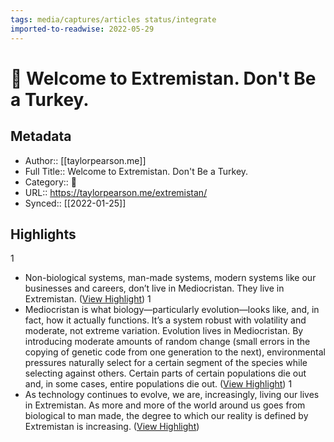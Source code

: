 ```yaml
---
tags: media/captures/articles status/integrate
imported-to-readwise: 2022-05-29
---
```

# 📰 Welcome to Extremistan. Don't Be a Turkey.

## Metadata
- Author:: [[taylorpearson.me]]
- Full Title:: Welcome to Extremistan. Don't Be a Turkey.
- Category:: 📰
- URL:: https://taylorpearson.me/extremistan/
- Synced:: [[2022-01-25]]

## Highlights
1
- Non-biological systems, man-made systems, modern systems like our businesses and careers, don’t live in Mediocristan.
  They live in Extremistan. ([View Highlight](https://instapaper.com/read/1477607251/18618898))
1
- Mediocristan is what biology—particularly evolution—looks like, and, in fact, how it actually functions. It’s a system robust with volatility and moderate, not extreme variation.
  Evolution lives in Mediocristan. By introducing moderate amounts of random change (small errors in the copying of genetic code from one generation to the next), environmental pressures naturally select for a certain segment of the species while selecting against others. Certain parts of certain populations die out and, in some cases, entire populations die out. ([View Highlight](https://instapaper.com/read/1477607251/18618899))
1
- As technology continues to evolve, we are, increasingly, living our lives in Extremistan. As more and more of the world around us goes from biological to man made, the degree to which our reality is defined by Extremistan is increasing. ([View Highlight](https://instapaper.com/read/1477607251/18618900))
